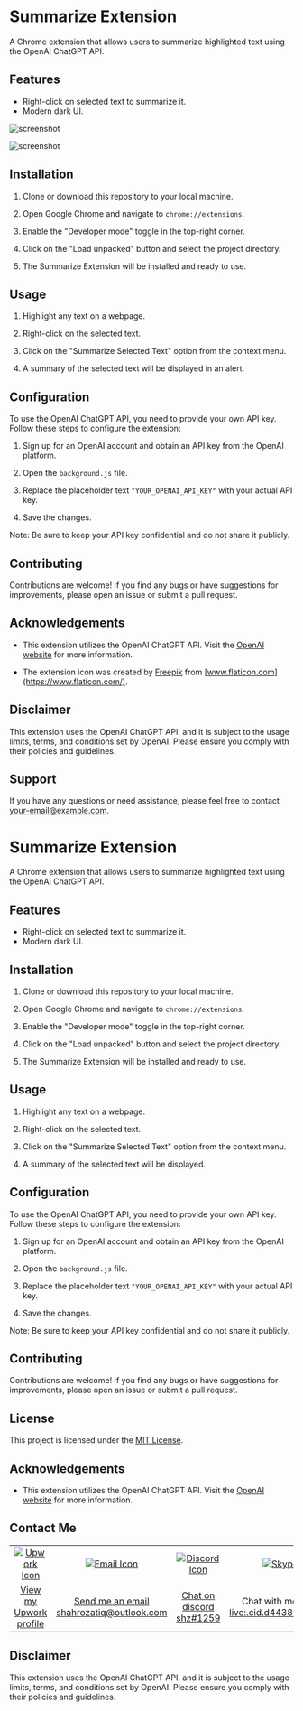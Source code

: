# Summarize Extension

A Chrome extension that allows users to summarize highlighted text using the OpenAI ChatGPT API.

## Features

- Right-click on selected text to summarize it.
- Modern dark UI.

![screenshot](https://i.imgur.com/pbLpjmx.png)


![screenshot](https://i.imgur.com/dKu6Y04.png)

## Installation

1. Clone or download this repository to your local machine.

2. Open Google Chrome and navigate to `chrome://extensions`.

3. Enable the "Developer mode" toggle in the top-right corner.

4. Click on the "Load unpacked" button and select the project directory.

5. The Summarize Extension will be installed and ready to use.

## Usage

1. Highlight any text on a webpage.

2. Right-click on the selected text.

3. Click on the "Summarize Selected Text" option from the context menu.

4. A summary of the selected text will be displayed in an alert.

## Configuration

To use the OpenAI ChatGPT API, you need to provide your own API key. Follow these steps to configure the extension:

1. Sign up for an OpenAI account and obtain an API key from the OpenAI platform.

2. Open the `background.js` file.

3. Replace the placeholder text `"YOUR_OPENAI_API_KEY"` with your actual API key.

4. Save the changes.

Note: Be sure to keep your API key confidential and do not share it publicly.

## Contributing

Contributions are welcome! If you find any bugs or have suggestions for improvements, please open an issue or submit a pull request.


## Acknowledgements

- This extension utilizes the OpenAI ChatGPT API. Visit the [OpenAI website](https://openai.com/) for more information.

- The extension icon was created by [Freepik](https://www.flaticon.com/authors/freepik) from [www.flaticon.com](https://www.flaticon.com/).

## Disclaimer

This extension uses the OpenAI ChatGPT API, and it is subject to the usage limits, terms, and conditions set by OpenAI. Please ensure you comply with their policies and guidelines.

## Support

If you have any questions or need assistance, please feel free to contact [your-email@example.com](mailto:your-email@example.com).
# Summarize Extension

A Chrome extension that allows users to summarize highlighted text using the OpenAI ChatGPT API.

## Features

- Right-click on selected text to summarize it.
- Modern dark UI.

## Installation

1. Clone or download this repository to your local machine.

2. Open Google Chrome and navigate to `chrome://extensions`.

3. Enable the "Developer mode" toggle in the top-right corner.

4. Click on the "Load unpacked" button and select the project directory.

5. The Summarize Extension will be installed and ready to use.

## Usage

1. Highlight any text on a webpage.

2. Right-click on the selected text.

3. Click on the "Summarize Selected Text" option from the context menu.

4. A summary of the selected text will be displayed.

## Configuration

To use the OpenAI ChatGPT API, you need to provide your own API key. Follow these steps to configure the extension:

1. Sign up for an OpenAI account and obtain an API key from the OpenAI platform.

2. Open the `background.js` file.

3. Replace the placeholder text `"YOUR_OPENAI_API_KEY"` with your actual API key.

4. Save the changes.

Note: Be sure to keep your API key confidential and do not share it publicly.

## Contributing

Contributions are welcome! If you find any bugs or have suggestions for improvements, please open an issue or submit a pull request.

## License

This project is licensed under the [MIT License](LICENSE).

## Acknowledgements

- This extension utilizes the OpenAI ChatGPT API. Visit the [OpenAI website](https://openai.com/) for more information.

## Contact Me

<table>
  <tr>
    <td align="center"><a href="https://www.upwork.com/freelancers/~01c437b099d917194b" title="View my Upwork profile"><img src="https://img.icons8.com/external-tal-revivo-shadow-tal-revivo/48/null/external-upwork-a-global-freelancing-platform-where-professionals-connect-and-collaborate-remotely-logo-shadow-tal-revivo.png" alt="Upwork Icon"/></a></td>
    <td align="center"><a href="mailto:shahrozatiq@outlook.com" title="Send me an email"><img src="https://img.icons8.com/fluent/48/000000/email-open.png" alt="Email Icon"/></a></td>
    <td align="center"><a href="#" title="Join my Discord server"><img src="https://img.icons8.com/color/48/000000/discord-new-logo.png" alt="Discord Icon"/></a></td>
    <td align="center"><a href="skype:live:.cid.d443850fdc6504ea?chat" title="Chat with me on Skype"><img src="https://img.icons8.com/color/48/000000/skype--v1.png" alt="Skype Icon"/></a></td>
    <td align="center"><a href="https://www.linkedin.com/in/shahroz-atiq-73335b270/" title="Connect with me on LinkedIn"><img src="https://img.icons8.com/color/48/000000/linkedin.png" alt="LinkedIn Icon"/></a></td>
  </tr>
  <tr>
    <td align="center"><a href="https://www.upwork.com/freelancers/~01c437b099d917194b">View my Upwork profile</a></td>
    <td align="center"><a href="mailto:shahrozatiq@outlook.com">Send me an email</br>shahrozatiq@outlook.com</a></td>
    <td align="center"><a href="#">Chat on discord</br>shz#1259</a></td>
    <td align="center">Chat with me on Skype<a href="skype:live:.cid.d443850fdc6504ea?chat"></br>live:.cid.d443850fdc6504ea</a></td>
    <td align="center"><a href="https://www.linkedin.com/in/shahroz-atiq-73335b270/">Connect with me on LinkedIn</a></td>
  </tr>
</table>

## Disclaimer

This extension uses the OpenAI ChatGPT API, and it is subject to the usage limits, terms, and conditions set by OpenAI. Please ensure you comply with their policies and guidelines.




